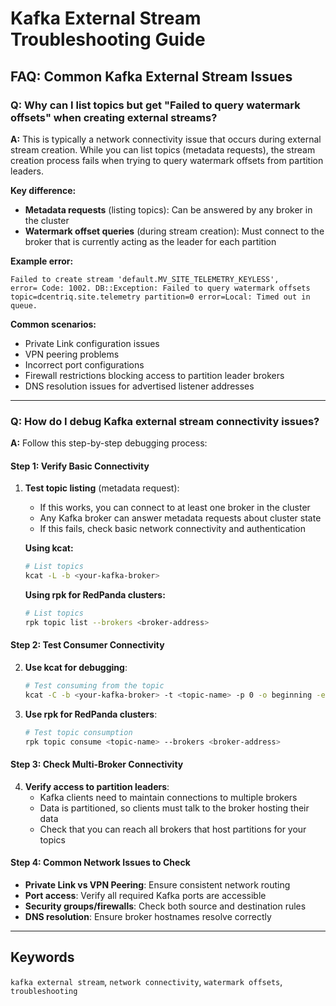 # Kafka External Stream Troubleshooting Guide

## FAQ: Common Kafka External Stream Issues

### Q: Why can I list topics but get "Failed to query watermark offsets" when creating external streams?

**A:** This is typically a network connectivity issue that occurs during external stream creation. While you can list topics (metadata requests), the stream creation process fails when trying to query watermark offsets from partition leaders.

**Key difference:**
- **Metadata requests** (listing topics): Can be answered by any broker in the cluster
- **Watermark offset queries** (during stream creation): Must connect to the broker that is currently acting as the leader for each partition

**Example error:**
```
Failed to create stream 'default.MV_SITE_TELEMETRY_KEYLESS', 
error= Code: 1002. DB::Exception: Failed to query watermark offsets 
topic=dcentriq.site.telemetry partition=0 error=Local: Timed out in queue.
```

**Common scenarios:**
- Private Link configuration issues
- VPN peering problems  
- Incorrect port configurations
- Firewall restrictions blocking access to partition leader brokers
- DNS resolution issues for advertised listener addresses

---

### Q: How do I debug Kafka external stream connectivity issues?

**A:** Follow this step-by-step debugging process:

#### Step 1: Verify Basic Connectivity
1. **Test topic listing** (metadata request):
   - If this works, you can connect to at least one broker in the cluster
   - Any Kafka broker can answer metadata requests about cluster state
   - If this fails, check basic network connectivity and authentication

   **Using kcat:**
   ```bash
   # List topics
   kcat -L -b <your-kafka-broker>
   ```
   
   **Using rpk for RedPanda clusters:**
   ```bash
   # List topics
   rpk topic list --brokers <broker-address>
   ```

#### Step 2: Test Consumer Connectivity
2. **Use kcat for debugging**:
   ```bash
   # Test consuming from the topic
   kcat -C -b <your-kafka-broker> -t <topic-name> -p 0 -o beginning -e
   ```
   
3. **Use rpk for RedPanda clusters**:
   ```bash
   # Test topic consumption
   rpk topic consume <topic-name> --brokers <broker-address>
   ```

#### Step 3: Check Multi-Broker Connectivity
4. **Verify access to partition leaders**:
   - Kafka clients need to maintain connections to multiple brokers
   - Data is partitioned, so clients must talk to the broker hosting their data
   - Check that you can reach all brokers that host partitions for your topics

#### Step 4: Common Network Issues to Check
- **Private Link vs VPN Peering**: Ensure consistent network routing
- **Port access**: Verify all required Kafka ports are accessible
- **Security groups/firewalls**: Check both source and destination rules
- **DNS resolution**: Ensure broker hostnames resolve correctly

---

## Keywords
`kafka external stream`, `network connectivity`, `watermark offsets`, `troubleshooting`